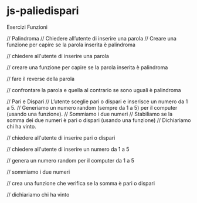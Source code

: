 # js-paliedispari
Esercizi Funzioni

// Palindroma
// Chiedere all’utente di inserire una parola
// Creare una funzione per capire se la parola inserita è palindroma

// chiedere all'utente di inserire una parola

// creare una funzione per capire se la parola inserita è palindroma 

// fare il reverse della parola

// confrontare la parola e quella al contrario se sono uguali è palindroma


// Pari e Dispari
// L’utente sceglie pari o dispari e inserisce un numero da 1 a 5.
// Generiamo un numero random (sempre da 1 a 5) per il computer (usando una funzione).
// Sommiamo i due numeri
// Stabiliamo se la somma dei due numeri è pari o dispari (usando una funzione)
// Dichiariamo chi ha vinto.

// chiedere all'utente di inserire pari o dispari

// chiedere all'utente di inserire un numero da 1 a 5

// genera un numero random per il computer da 1 a 5

// sommiamo i due numeri

// crea una funzione che verifica se la somma è pari o dispari

// dichiariamo chi ha vinto